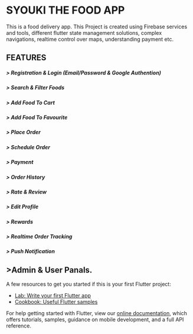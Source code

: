 # SYOUKI THE FOOD APP

This is a food delivery app. This Project is created using Firebase services and tools, different flutter state management solutions, complex navigations, realtime control over maps, understanding payment etc.

## FEATURES
#####  > Registration & Login (Email/Password & Google Authention)
#####  > Search & Filter Foods
#####  > Add Food To Cart
#####  > Add Food To Favourite
#####  > Place Order
#####  > Schedule Order
#####  > Payment
#####  > Order History
#####  > Rate & Review
#####  > Edit Profile
#####  > Rewards
#####  > Realtime Order Tracking
#####  > Push Notification

## >Admin & User Panals.


A few resources to get you started if this is your first Flutter project:

- [Lab: Write your first Flutter app](https://flutter.dev/docs/get-started/codelab)
- [Cookbook: Useful Flutter samples](https://flutter.dev/docs/cookbook)

For help getting started with Flutter, view our
[online documentation](https://flutter.dev/docs), which offers tutorials,
samples, guidance on mobile development, and a full API reference.
